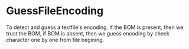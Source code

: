 # GuessFileEncoding
To detect and guess a textfile's encoding. If the BOM is present, then we trust the BOM, if BOM is absent, then we guess encoding by check character one by one from file begining.
